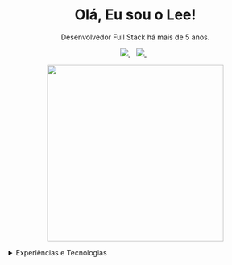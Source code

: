 <h1 align='center'>
  Olá, Eu sou o Lee!
</h1>

<p align='center'>
  Desenvolvedor Full Stack há mais de 5 anos.
</p>

<p align='center'>
  
  <a href="https://wa.me/5541992096998?text=Olá!%20Cleber%20Lee">
    <img src="https://img.shields.io/badge/WHATSAPP-%2325D366.svg?&style=for-the-badge&logo=whatsapp&logoColor=white" />    
  </a>&nbsp;&nbsp;
  <a href="https://www.linkedin.com/in/cleberleerocha">
    <img src="https://img.shields.io/badge/linkedin-%230077B5.svg?&style=for-the-badge&logo=linkedin&logoColor=white" />
  </a>&nbsp;&nbsp;
  <!--<a href="https://instagram.com/alexandresanlim">
    <img src="https://img.shields.io/badge/instagram-%23E4405F.svg?&style=for-the-badge&logo=instagram&logoColor=white" />        
  </a>&nbsp;&nbsp; -->
  
</p>

<p align='center'>
  <a href="#"><img src="https://github-readme-stats.vercel.app/api?username=rochac2lee&show_icons=true&count_private=true&theme=dark" width="350"></a>
</p>

<details>
  <summary>Experiências e Tecnologias</summary>


## Educação

- 📖 **Análise e Desenvolvimento de Sistemas**\
📆 2019 - 2022\
📍 **Instituto Federal do Paraná - Campus Paranaguá** - Paraná, Brasil

## Experiências

- 👨‍💻 **CTO e Desenvolvedor Full Stack**\
📆 2017 - Atual\
📍 **Encode - Agência de Desenvolvimento de Sistemas** - Curitiba/PR, Brasil
  
- 👨‍💻 **Desenvolvedor Full Stack Pleno II**\
📆 nov/2020 - mai/2021\
📍 **DG Solutions** - Curitiba/PR, Brasil

- 👨‍💻 **Suporte e Desenvolvimento**\
📆 2017 - 2019\
📍 **Cimbessul S.A** - Paranaguá/PR, Brasil

## Tecnologias

### Frameworks

<img src="https://img.shields.io/badge/Laravel-FF2D20?style=for-the-badge&logo=laravel&logoColor=white" />&nbsp;&nbsp;
<img src="https://img.shields.io/badge/Vue.js-35495E?style=for-the-badge&logo=vue.js&logoColor=4FC08D" />&nbsp;&nbsp;
<img src="https://img.shields.io/badge/Bootstrap-563D7C?style=for-the-badge&logo=bootstrap&logoColor=white" />&nbsp;&nbsp;
<img src="https://img.shields.io/badge/Docker-2CA5E0?style=for-the-badge&logo=docker&logoColor=white" />&nbsp;&nbsp;
<img src="https://img.shields.io/badge/Material--UI-0081CB?style=for-the-badge&logo=material-ui&logoColor=white" />&nbsp;&nbsp;
<img src="https://img.shields.io/badge/Node.js-43853D?style=for-the-badge&logo=node.js&logoColor=white" />&nbsp;&nbsp;
<img src="https://img.shields.io/badge/npm-CB3837?style=for-the-badge&logo=npm&logoColor=white" />&nbsp;&nbsp;
<img src="https://img.shields.io/badge/Yarn-2C8EBB?style=for-the-badge&logo=yarn&logoColor=white" />&nbsp;&nbsp;
<img src="https://img.shields.io/badge/React-20232A?style=for-the-badge&logo=react&logoColor=61DAFB" />&nbsp;&nbsp;
<img src="https://img.shields.io/badge/Git-F05032?style=for-the-badge&logo=git&logoColor=white" />&nbsp;&nbsp;
<img src="https://img.shields.io/badge/Postman-FF6C37?style=for-the-badge&logo=Postman&logoColor=white" />&nbsp;&nbsp;
<img src="https://img.shields.io/badge/ChartJS-FF6384?style=for-the-badge&logo=chart.js&logoColor=white" />&nbsp;&nbsp;

### Back-End

<img src="https://img.shields.io/badge/PHP-777BB4?style=for-the-badge&logo=php&logoColor=white" />&nbsp;&nbsp;
<img src="https://img.shields.io/badge/Python-14354C?style=for-the-badge&logo=python&logoColor=white" />&nbsp;&nbsp;
<img src="https://img.shields.io/badge/C-00599C?style=for-the-badge&logo=c&logoColor=white" />&nbsp;&nbsp;
<img src="https://img.shields.io/badge/Perl-39457E?style=for-the-badge&logo=perl&logoColor=white" />&nbsp;&nbsp;
<img src="https://img.shields.io/badge/JavaScript-323330?style=for-the-badge&logo=javascript&logoColor=F7DF1E" />&nbsp;&nbsp;

### Front-End

<img src="https://img.shields.io/badge/HTML5-E34F26?style=for-the-badge&logo=html5&logoColor=white" />&nbsp;&nbsp;
<img src="https://img.shields.io/badge/CSS3-1572B6?style=for-the-badge&logo=css3&logoColor=white" />&nbsp;&nbsp;

### Base de Dados

<img src="https://img.shields.io/badge/MySQL-00000F?style=for-the-badge&logo=mysql&logoColor=white" />&nbsp;&nbsp;
<img src="https://img.shields.io/badge/PostgreSQL-316192?style=for-the-badge&logo=postgresql&logoColor=white" />&nbsp;&nbsp;
<img src="https://img.shields.io/badge/MongoDB-4EA94B?style=for-the-badge&logo=mongodb&logoColor=white" />&nbsp;&nbsp;
<img src="https://img.shields.io/badge/SQL%20Sever-CC2927?style=for-the-badge&logo=microsoft%20sql%20server&logoColor=white" />&nbsp;&nbsp;

### Mobile

<img src="https://img.shields.io/badge/Flutter-02569B?style=for-the-badge&logo=flutter&logoColor=white" />&nbsp;&nbsp;

### Sistemas Operacionais

<img src="https://img.shields.io/badge/Debian-A81D33?style=for-the-badge&logo=debian&logoColor=white" />&nbsp;&nbsp;
<img src="https://img.shields.io/badge/Ubuntu-E95420?style=for-the-badge&logo=ubuntu&logoColor=white" />&nbsp;&nbsp;
<img src="https://img.shields.io/badge/Windows-0078D6?style=for-the-badge&logo=windows&logoColor=white" />&nbsp;&nbsp;


</details>
